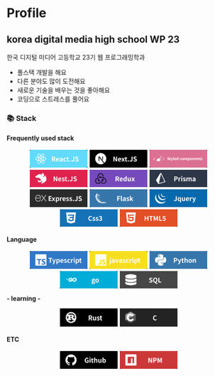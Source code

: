 # Profile

## korea digital media high school WP 23

한국 디지털 미디어 고등학교 23기 웹 프로그래밍학과

-   풀스택 개발을 해요
-   다른 분야도 많이 도전해요
-   새로운 기술을 배우는 것을 좋아해요
-   코딩으로 스트레스를 풀어요

### 📚 Stack

#### Frequently used stack

<div style="display: flex; flex-wrap: wrap; justify-content: center; gap: 5px;">
    <img src="icons/REACT.png" width="130" />
    <img src="icons/NEXT.png" width="130" />
    <img src="icons/STYLEDCOM.png" width="130" />
    <img src="icons/NEST.png" width="130" />
    <img src="icons/REDUX.png" width="130" />
    <img src="icons/PRISMA.png" width="130" />
    <img src="icons/EXPRESS.png" width="130" />
    <img src="icons/FLASK.png" width="130" />
    <img src="icons/JQUERY.png" width="130" />
    <img src="icons/CSS.png" width="130" />
    <img src="icons/HTML.png" width="130" />
</div>

#### Language

<div style="display: flex; flex-wrap: wrap; justify-content: center; gap: 5px;">
    <img src="icons/TS.png" width="130" />
    <img src="icons/JS.png" width="130" />
    <img src="icons/PYTHON.png" width="130" />
    <img src="icons/GO.png" width="130" />
    <img src="icons/SQL.png" width="130" />
</div>

**- learning -**

<div style="display: flex; flex-wrap: wrap; justify-content: center; gap: 5px;">
    <img src="icons/RUST.png" width="130" />
    <img src="icons/C.png" width="130" />
</div>

#### ETC

<div style="display: flex; flex-wrap: wrap; justify-content: center; gap: 5px;">
    <img src="icons/GITHUB.png" width="130" />
    <img src="icons/NPM.png" width="130" />
</div>
